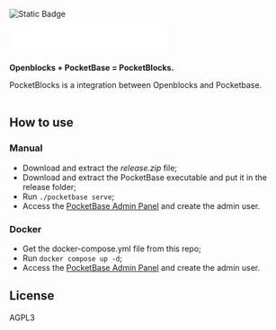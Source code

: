 ![Static Badge](https://img.shields.io/badge/Project_State:-Active_Development-green)

<img src="client/packages/openblocks/src/assets/images/logo-with-name.svg" width="280" alt="Logo">

**Openblocks + PocketBase = PocketBlocks.**

PocketBlocks is a integration between Openblocks and Pocketbase.
</br>
</br>

## How to use

### Manual

- Download and extract the _release.zip_ file;
- Download and extract the PocketBase executable and put it in the release folder;
- Run `./pocketbase serve`;
- Access the [PocketBase Admin Panel](http://localhost:8090/_) and create the admin user.

### Docker

- Get the docker-compose.yml file from this repo;
- Run `docker compose up -d`;
- Access the [PocketBase Admin Panel](http://localhost:8080/_) and create the admin user.

## License

AGPL3
